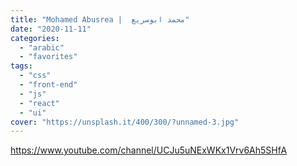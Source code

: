 ```yaml
---
title: "Mohamed Abusrea |  محمد ابوسريع"
date: "2020-11-11"
categories:
  - "arabic"
  - "favorites"
tags:
  - "css"
  - "front-end"
  - "js"
  - "react"
  - "ui"
cover: "https://unsplash.it/400/300/?unnamed-3.jpg"
---
```


https://www.youtube.com/channel/UCJu5uNExWKx1Vrv6Ah5SHfA

